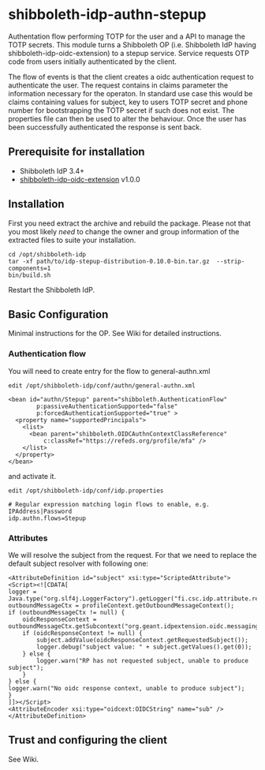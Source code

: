 # shibboleth-idp-authn-stepup
Authentation flow performing TOTP for the user and a API to manage the TOTP secrets. This module turns a Shibboleth OP (i.e. Shibboleth IdP having shibboleth-idp-oidc-extension) to a stepup service. Service requests OTP code from users initially authenticated by the client.

The flow of events is that the client creates a oidc authentication request to authenticate the user. The request contains in claims parameter the information necessary for the operaton. In standard use case this would be claims containing values for subject, key to users TOTP secret and phone number for bootstrapping the TOTP secret if such does not exist. The properties file can then be used to alter the behaviour. Once the user has been successfully authenticated the response is sent back.

## Prerequisite for installation
- Shibboleth IdP 3.4+ 
- [shibboleth-idp-oidc-extension](https://github.com/CSCfi/shibboleth-idp-oidc-extension) v1.0.0

## Installation
First you need extract the archive and rebuild the package. Please not that you most likely *need* to change the owner and group information of the extracted files to suite your installation.

    cd /opt/shibboleth-idp
    tar -xf path/to/idp-stepup-distribution-0.10.0-bin.tar.gz  --strip-components=1
    bin/build.sh

Restart the Shibboleth IdP.

## Basic Configuration
Minimal instructions for the OP. See Wiki for detailed instructions.    
### Authentication flow
You will need to create entry for the flow to general-authn.xml

    edit /opt/shibboleth-idp/conf/authn/general-authn.xml
    
    <bean id="authn/Stepup" parent="shibboleth.AuthenticationFlow"
            p:passiveAuthenticationSupported="false"
            p:forcedAuthenticationSupported="true" >
      <property name="supportedPrincipals">
        <list>
          <bean parent="shibboleth.OIDCAuthnContextClassReference"
              c:classRef="https://refeds.org/profile/mfa" />
        </list>
      </property>
    </bean>
    
and activate it.    

    edit /opt/shibboleth-idp/conf/idp.properties
    
    # Regular expression matching login flows to enable, e.g. IPAddress|Password
    idp.authn.flows=Stepup
  
### Attributes
We will resolve the subject from the request. For that we need to replace the default subject resolver with following one:

    <AttributeDefinition id="subject" xsi:type="ScriptedAttribute">
    <Script><![CDATA[
    logger = Java.type("org.slf4j.LoggerFactory").getLogger("fi.csc.idp.attribute.resolver.subjectbuilder");
    outboundMessageCtx = profileContext.getOutboundMessageContext();
    if (outboundMessageCtx != null) {
        oidcResponseContext = outboundMessageCtx.getSubcontext("org.geant.idpextension.oidc.messaging.context.OIDCAuthenticationResponseContext");
        if (oidcResponseContext != null) {
            subject.addValue(oidcResponseContext.getRequestedSubject());
            logger.debug("subject value: " + subject.getValues().get(0));
        } else {
            logger.warn("RP has not requested subject, unable to produce subject");
        }
    } else {
	logger.warn("No oidc response context, unable to produce subject");
    }
    ]]></Script>
    <AttributeEncoder xsi:type="oidcext:OIDCString" name="sub" />
    </AttributeDefinition>
    
## Trust and configuring the client
See Wiki.

